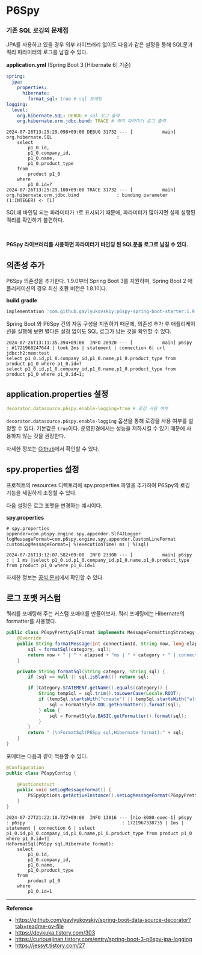 # P6Spy

### 기존 SQL 로깅의 문제점
JPA를 사용하고 있을 경우 외부 라이브러리 없이도 다음과 같은 설정을 통해 SQL문과 쿼리 파라미터의 로그를 남길 수 있다.

**application.yml** (Spring Boot 3 [Hibernate 6] 기준)
```yaml
spring:
  jpa:
    properties:
      hibernate:
        format_sql: true # sql 포매팅
logging:
  level:
    org.hibernate.SQL: DEBUG # sql 로그 출력
    org.hibernate.orm.jdbc.bind: TRACE # 쿼리 파라미터 로그 출력
```

```log
2024-07-26T13:25:29.098+09:00 DEBUG 31732 --- [           main] org.hibernate.SQL                        : 
    select
        p1_0.id,
        p1_0.company_id,
        p1_0.name,
        p1_0.product_type 
    from
        product p1_0 
    where
        p1_0.id=?
2024-07-26T13:25:29.100+09:00 TRACE 31732 --- [           main] org.hibernate.orm.jdbc.bind              : binding parameter (1:INTEGER) <- [1]
```
SQL에 바인딩 되는 파라미터가 `?`로 표시되기 때문에, 파라미터가 많아지면 실제 실행된 쿼리를 확인하기 불편하다.

<br>

**P6Spy 라이브러리를 사용하면 파라미터가 바인딩 된 SQL문을 로그로 남길 수 있다.**

## 의존성 추가
P6Spy 의존성을 추가한다. 1.9.0부터 Spring Boot 3를 지원하며, Spring Boot 2 애플리케이션의 경우 최신 호환 버전은 1.8.1이다.

**build.gradle**
```gradle
implementation 'com.github.gavlyukovskiy:p6spy-spring-boot-starter:1.9.1'
````
Spring Boot 와 P6Spy 간의 자동 구성을 지원하기 때문에, 의존성 추가 후 애플리케이션을 실행해 보면 별다른 설정 없이도 SQL 로그가 남는 것을 확인할 수 있다.

```log
2024-07-26T13:11:35.394+09:00  INFO 28920 --- [           main] p6spy                                    : #1721968247644 | took 2ms | statement | connection 6| url jdbc:h2:mem:test
select p1_0.id,p1_0.company_id,p1_0.name,p1_0.product_type from product p1_0 where p1_0.id=?
select p1_0.id,p1_0.company_id,p1_0.name,p1_0.product_type from product p1_0 where p1_0.id=1;
```

## application.properties 설정
```yaml
decorator.datasource.p6spy.enable-logging=true # 로깅 사용 여부
```
`decorator.datasource.p6spy.enable-logging` 옵션을 통해 로깅을 사용 여부를 설정할 수 있다. 기본값은 `true`이다.
운영환경에서는 성능을 저하시킬 수 있기 때문에 사용하지 않는 것을 권장한다.

자세한 정보는 [Github](https://github.com/gavlyukovskiy/spring-boot-data-source-decorator)에서 확인할 수 있다.

## spy.properties 설정
프로젝트의 resources 디렉토리에 spy.properties 파일을 추가하여 P6Spy의 로깅 기능을 세밀하게 조정할 수 있다.

다음 설정은 로그 포맷을 변경하는 예시이다.

**spy.properties**
```
# spy.properties
appender=com.p6spy.engine.spy.appender.Slf4JLogger
logMessageFormat=com.p6spy.engine.spy.appender.CustomLineFormat
customLogMessageFormat=| %(executionTime) ms | %(sql)
```
```log
2024-07-26T13:12:07.582+09:00  INFO 23300 --- [           main] p6spy                                    : | 1 ms |select p1_0.id,p1_0.company_id,p1_0.name,p1_0.product_type from product p1_0 where p1_0.id=1
```
자세한 정보는 [공식 문서](https://p6spy.readthedocs.io/en/latest/configandusage.html)에서 확인할 수 있다.

## 로그 포맷 커스텀
쿼리를 포매팅해 주는 커스텀 포매터를 만들어보자. 쿼리 포매팅에는 Hibernate의 formatter를 사용했다.
```java
public class P6spyPrettySqlFormat implements MessageFormattingStrategy {
    @Override
    public String formatMessage(int connectionId, String now, long elapsed, String category, String prepared, String sql, String url) {
        sql = formatSql(category, sql);
        return now + " | " + elapsed + "ms | " + category + " | connection " + connectionId + " | " + P6Util.singleLine(prepared) + sql;
    }

    private String formatSql(String category, String sql) {
        if (sql == null || sql.isBlank()) return sql;

        if (Category.STATEMENT.getName().equals(category)) {
            String tempSql = sql.trim().toLowerCase(Locale.ROOT);
            if (tempSql.startsWith("create") || tempSql.startsWith("alter") || tempSql.startsWith("comment")) {
                sql = FormatStyle.DDL.getFormatter().format(sql);
            } else {
                sql = FormatStyle.BASIC.getFormatter().format(sql);
            }
        }
        return " |\nFormatSql(P6Spy sql,Hibernate format):" + sql;
    }
}
```
포매터는 다음과 같이 적용할 수 있다.
```java
@Configuration
public class P6spyConfig {
    
    @PostConstruct
    public void setLogMessageFormat() {
        P6SpyOptions.getActiveInstance().setLogMessageFormat(P6spyPrettySqlFormatter.class.getName());
    }
}
```

```log
2024-07-27T21:22:10.727+09:00  INFO 13816 --- [nio-8080-exec-1] p6spy                                    : p6spy                                    : 1721967338735 | 1ms | statement | connection 6 | select p1_0.id,p1_0.company_id,p1_0.name,p1_0.product_type from product p1_0 where p1_0.id=?|
HeFormatSql(P6Spy sql,Hibernate format):
    select
        p1_0.id,
        p1_0.company_id,
        p1_0.name,
        p1_0.product_type 
    from
        product p1_0 
    where
        p1_0.id=1
```

---
**Reference**<br>
- https://github.com/gavlyukovskiy/spring-boot-data-source-decorator?tab=readme-ov-file
- https://devkuka.tistory.com/303
- https://curiousjinan.tistory.com/entry/spring-boot-3-p6spy-jpa-logging
- https://jessyt.tistory.com/27

